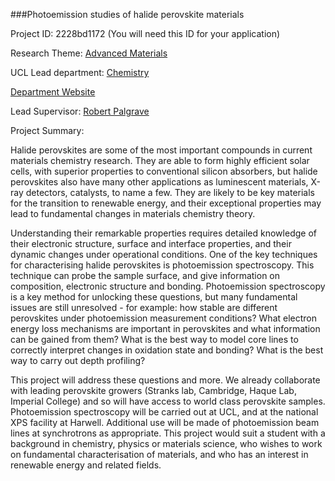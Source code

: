 ###Photoemission studies of halide perovskite materials

Project ID: 2228bd1172
(You will need this ID for your application)

Research Theme: [Advanced Materials](../themes/advanced-materials.md)

UCL Lead department: [Chemistry](../departments/chemistry.md)

[Department Website](https://www.ucl.ac.uk/chemistry)

Lead Supervisor: [Robert Palgrave](https://iris.ucl.ac.uk/iris/browse/profile?upi=RPALG32)

Project Summary:

Halide perovskites are some of the most important compounds in current materials chemistry research. They are able to form highly efficient solar cells, with superior properties to conventional silicon absorbers, but halide perovskites also have many other applications as luminescent materials, X-ray detectors, catalysts, to name a few. They are likely to be key materials for the transition to renewable energy, and their exceptional properties may lead to fundamental changes in materials chemistry theory.
 
 Understanding their remarkable properties requires detailed knowledge of their electronic structure, surface and interface properties, and their dynamic changes under operational conditions. One of the key techniques for characterising halide perovskites is photoemission spectroscopy. This technique can probe the sample surface, and give information on composition, electronic structure and bonding. Photoemission spectroscopy is a key method for unlocking these questions, but many fundamental issues are still unresolved - for example: how stable are different perovskites under photoemission measurement conditions? What electron energy loss mechanisms are important in perovskites and what information can be gained from them? What is the best way to model core lines to correctly interpret changes in oxidation state and bonding? What is the best way to carry out depth profiling? 
 
 This project will address these questions and more. We already collaborate with leading perovskite growers (Stranks lab, Cambridge, Haque Lab, Imperial College) and so will have access to world class perovskite samples. Photoemission spectroscopy will be carried out at UCL, and at the national XPS facility at Harwell. Additional use will be made of photoemission beam lines at synchrotrons as appropriate.
 This project would suit a student with a background in chemistry, physics or materials science, who wishes to work on fundamental characterisation of materials, and who has an interest in renewable energy and related fields.